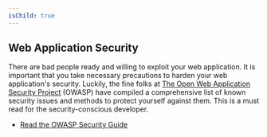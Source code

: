 ```yaml
---
isChild: true
---
```


## Web Application Security

There are bad people ready and willing to exploit your web application. It is important that you
 take necessary precautions to harden your web application's security. Luckily, the fine folks at [The Open Web Application Security Project][1] (OWASP) have compiled a comprehensive list of known security issues and methods to protect yourself against them. This is a must read for the security-conscious developer.

* [Read the OWASP Security Guide][2]

[1]: https://www.owasp.org/
[2]: https://www.owasp.org/index.php/Guide_Table_of_Contents
